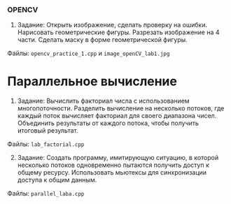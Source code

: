### OPENCV
1) Задание: Открыть изображение, сделать проверку на ошибки. Нарисовать геометрические фигуры. Разрезать изображение на 4 части. Сделать маску в форме геометрической фигуры.

Файлы: ```opencv_practice_1.cpp``` и ```image_openCV_lab1.jpg```


# Параллельное вычисление
1) Задание: Вычислить факториал числа с использованием многопоточности. Разделить вычисление на несколько потоков, где каждый поток вычисляет факториал для своего диапазона чисел.
Объединить результаты от каждого потока, чтобы получить итоговый результат.

Файлы: ```lab_factorial.cpp```

2) Задание: Создать программу, имитирующую ситуацию, в которой несколько потоков одновременно пытаются получить доступ к общему ресурсу. Использовать мьютексы для синхронизации доступа к общим данным.

Файлы: ```parallel_laba.cpp```
